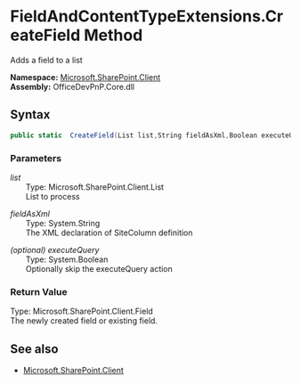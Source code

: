 # FieldAndContentTypeExtensions.CreateField Method  
Adds a field to a list  

**Namespace:** [Microsoft.SharePoint.Client](Microsoft.SharePoint.Client.md)  
**Assembly:** OfficeDevPnP.Core.dll  
## Syntax
```C#
public static  CreateField(List list,String fieldAsXml,Boolean executeQuery)
```
### Parameters
*list*  
&emsp;&emsp;Type: Microsoft.SharePoint.Client.List  
&emsp;&emsp;List to process  
  
*fieldAsXml*  
&emsp;&emsp;Type: System.String  
&emsp;&emsp;The XML declaration of SiteColumn definition  
  
*(optional) executeQuery*  
&emsp;&emsp;Type: System.Boolean  
&emsp;&emsp;Optionally skip the executeQuery action  
  
### Return Value
Type: Microsoft.SharePoint.Client.Field  
The newly created field or existing field.

## See also
- [Microsoft.SharePoint.Client](Microsoft.SharePoint.Client.md)
